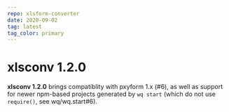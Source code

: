 ```yaml
---
repo: xlsform-converter
date: 2020-09-02
tag: latest
tag_color: primary
---
```


# xlsconv 1.2.0

**xlsconv 1.2.0** brings compatiblity with pxyform 1.x (#6), as well as support for newer npm-based projects generated by `wq start` (which do not use `require()`, see wq/wq.start#6).
